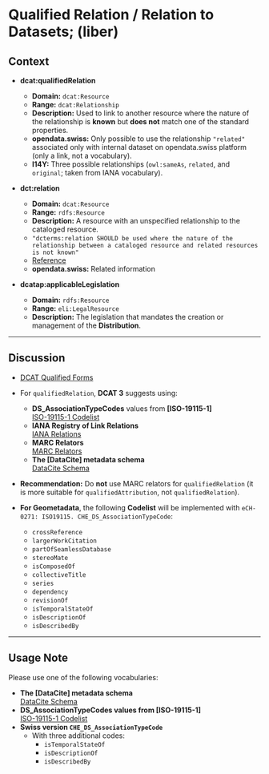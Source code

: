 # Qualified Relation / Relation to Datasets; (liber)

## Context
- **dcat:qualifiedRelation**  
  - **Domain:** `dcat:Resource`  
  - **Range:** `dcat:Relationship`  
  - **Description:** Used to link to another resource where the nature of the relationship is **known** but **does not** match one of the standard properties.  
  - **opendata.swiss:** Only possible to use the relationship `"related"` associated only with internal dataset on opendata.swiss platform (only a link, not a vocabulary).  
  - **I14Y:** Three possible relationships (`owl:sameAs`, `related`, and `original`; taken from IANA vocabulary).  

- **dct:relation**  
  - **Domain:** `dcat:Resource`  
  - **Range:** `rdfs:Resource`  
  - **Description:** A resource with an unspecified relationship to the cataloged resource.  
  - `"dcterms:relation SHOULD be used where the nature of the relationship between a cataloged resource and related resources is not known"`  
  - [Reference](https://www.w3.org/TR/vocab-dcat/#Property:resource_qualified_relation)  
  - **opendata.swiss:** Related information  

- **dcatap:applicableLegislation**  
  - **Domain:** `rdfs:Resource`  
  - **Range:** `eli:LegalResource`  
  - **Description:** The legislation that mandates the creation or management of the **Distribution**.  

---

## Discussion
- [DCAT Qualified Forms](https://www.w3.org/TR/vocab-dcat/#qualified-forms)
- For `qualifiedRelation`, **DCAT 3** suggests using:
  - **DS_AssociationTypeCodes** values from **[ISO-19115-1]**  
    [ISO-19115-1 Codelist](https://standards.iso.org/iso/19115/resources/Codelists/gml/DS_AssociationTypeCode.xml)  
  - **IANA Registry of Link Relations**  
    [IANA Relations](https://www.iana.org/assignments/link-relations/link-relations.xhtml)  
  - **MARC Relators**  
    [MARC Relators](https://id.loc.gov/vocabulary/relators.html)  
  - **The [DataCite] metadata schema**  
    [DataCite Schema](https://datacite-metadata-schema.readthedocs.io/en/4.6/properties/relateditem/#b-relationtype)  

- **Recommendation:** Do **not** use MARC relators for `qualifiedRelation` (it is more suitable for `qualifiedAttribution`, not `qualifiedRelation`).  

- **For Geometadata**, the following **Codelist** will be implemented with `eCH-0271: ISO19115. CHE_DS_AssociationTypeCode`:  
  - `crossReference`
  - `largerWorkCitation`
  - `partOfSeamlessDatabase`
  - `stereoMate`
  - `isComposedOf`
  - `collectiveTitle`
  - `series`
  - `dependency`
  - `revisionOf`
  - `isTemporalStateOf`
  - `isDescriptionOf`
  - `isDescribedBy`

---

## Usage Note
Please use one of the following vocabularies:
- **The [DataCite] metadata schema**  
  [DataCite Schema](https://datacite-metadata-schema.readthedocs.io/en/4.6/properties/relateditem/#b-relationtype)  
- **DS_AssociationTypeCodes values from [ISO-19115-1]**  
  [ISO-19115-1 Codelist](https://standards.iso.org/iso/19115/resources/Codelists/gml/DS_AssociationTypeCode.xml)  
- **Swiss version `CHE_DS_AssociationTypeCode`**  
  - With three additional codes:  
    - `isTemporalStateOf`
    - `isDescriptionOf`
    - `isDescribedBy`
